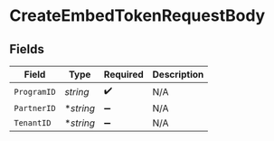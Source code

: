 # CreateEmbedTokenRequestBody


## Fields

| Field              | Type               | Required           | Description        |
| ------------------ | ------------------ | ------------------ | ------------------ |
| `ProgramID`        | *string*           | :heavy_check_mark: | N/A                |
| `PartnerID`        | **string*          | :heavy_minus_sign: | N/A                |
| `TenantID`         | **string*          | :heavy_minus_sign: | N/A                |